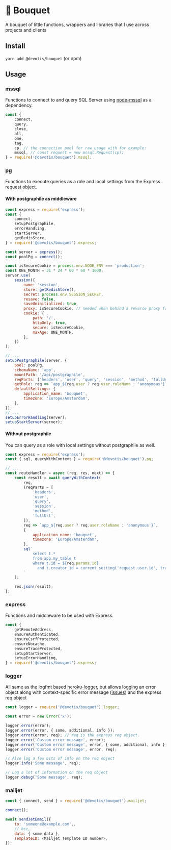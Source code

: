 # 💐 Bouquet

A bouquet of little functions, wrappers and libraries that I use across projects and clients

## Install

`yarn add @devotis/bouquet` (or npm)

## Usage

### mssql

Functions to connect to and query SQL Server using [node-mssql](https://github.com/tediousjs/node-mssql) as a dependency.

```javascript
const {
    connect,
    query,
    close,
    all,
    one,
    tag,
    cp, // the connection pool for raw usage with for example:
    mssql, // const request = new mssql.Request(cp);
} = require('@devotis/bouquet').mssql;
```

### pg

Functions to execute queries as a role and local settings from the Express request object.

#### With postgraphile as middleware

```javascript
const express = require('express');
const {
    connect,
    setupPostgraphile,
    errorHandling,
    startServer,
    getRedisStore,
} = require('@devotis/bouquet').express;

const server = express();
const poolPg = connect();

const isSecureCookie = process.env.NODE_ENV === 'production';
const ONE_MONTH = 31 * 24 * 60 * 60 * 1000;
server.use(
    session({
        name: 'session',
        store: getRedisStore(),
        secret: process.env.SESSION_SECRET,
        resave: false,
        saveUninitialized: true,
        proxy: isSecureCookie, // needed when behind a reverse proxy for secure cookies
        cookie: {
            path: '/',
            httpOnly: true,
            secure: isSecureCookie,
            maxAge: ONE_MONTH,
        },
    })
);

// ...
setupPostgraphile(server, {
    pool: poolPg,
    schemaName: 'app',
    mountPath: '/api/postgraphile',
    reqParts: ['headers', 'user', 'query', 'session', 'method', 'fullUrl'],
    getRole: req => `app_${req.user ? req.user.roleName : 'anonymous'}`,
    defaultSettings: {
        application_name: 'bouquet',
        timezone: 'Europe/Amsterdam',
    },
});
// ...
setupErrorHandling(server);
setupStartServer(server);
```

#### Without postgraphile

You can query as a role with local settings without postgraphile as well.

```javascript
const express = require('express');
const { sql, queryWithContext } = require('@devotis/bouquet').pg;

// ...
const routeHandler = async (req, res, next) => {
    const result = await queryWithContext(
        req,
        (reqParts = [
            'headers',
            'user',
            'query',
            'session',
            'method',
            'fullUrl',
        ]),
        req => `app_${req.user ? req.user.roleName : 'anonymous'}`,
        {
            application_name: 'bouquet',
            timezone: 'Europe/Amsterdam',
        },
        sql`
            select t.*
            from app.my_table t
            where t.id = ${req.params.id}
              and t.creator_id = current_setting('request.user.id', true)
        `
    );

    res.json(result);
};
```

### express

Functions and middleware to be used with Express.

```javascript
const {
    getRemoteAddress,
    ensureAuthenticated,
    ensureCsrfProtected,
    ensureNocache,
    ensureTraceProtected,
    setupStartServer,
    setupErrorHandling,
} = require('@devotis/bouquet').express;
```

### logger

All same as the logfmt based [heroku-logger](https://github.com/ianstormtaylor/heroku-logger), but allows logging an error object along with context-specific error message ([issues](https://github.com/ianstormtaylor/heroku-logger/issues/15)) and the express req object

```javascript
const logger = require('@devotis/bouquet').logger;

const error = new Error('x');

logger.error(error);
logger.error(error, { some, additional, info });
logger.error(error, req); // req is the express req object.
logger.error('Custom error message', error);
logger.error('Custom error message', error, { some, additional, info });
logger.error('Custom error message', error, req);

// Also log a few bits of info on the req object
logger.info('Some message', req);

// Log a lot of information on the req object
logger.debug('Some message', req);
```

### mailjet

```javascript
const { connect, send } = require('@devotis/bouquet').mailjet;

connect();

await sendJetEmail({
    to: 'someone@example.com',,
    // bcc,
    data: { some data },
    TemplateID: <Mailjet Template ID number>,
});
```
